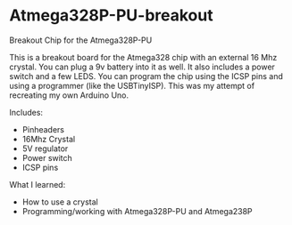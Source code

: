 # Atmega328P-PU-breakout
Breakout Chip for the Atmega328P-PU

This is a breakout board for the Atmega328 chip with an external 16 Mhz crystal. You can plug a 9v battery into it as well. It also includes a power switch and a few LEDS. You can program the chip using the ICSP pins and using a programmer (like the USBTinyISP). This was my attempt of recreating my own Arduino Uno. 

Includes:
  - Pinheaders
  - 16Mhz Crystal
  - 5V regulator 
  - Power switch
  - ICSP pins
 
What I learned:
  - How to use a crystal
  - Programming/working with Atmega328P-PU and Atmega238P
